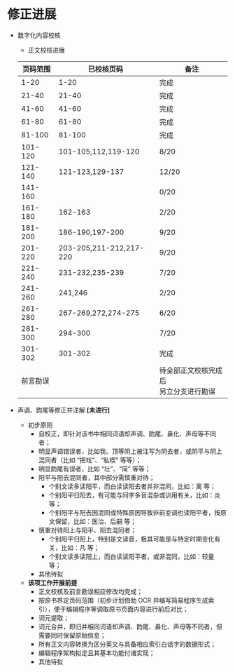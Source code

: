 # 修正进展

+ 数字化内容校核
	+ 正文校核进展

	| 页码范围	| 已校核页码 				| 备注	|
	|----------	|---------------------------------------|------	|
	| 1-20		| 1-20					| 完成	|
	| 21-40		| 21-40					| 完成	|
	| 41-60		| 41-60					| 完成	|
	| 61-80		| 61-80					| 完成	|
	| 81-100	| 81-100				| 完成	|
	| 101-120	| 101-105,112,119-120	 		| 8/20	|
	| 121-140	| 121-123,129-137			| 12/20	|
	| 141-160	|					| 0/20	|
	| 161-180	| 162-163				| 2/20	|
	| 181-200	| 186-190,197-200			| 9/20	|
	| 201-220	| 203-205,211-212,217-220		| 9/20	|
	| 221-240	| 231-232,235-239			| 7/20	|
	| 241-260	| 241,246				| 2/20	|
	| 261-280	| 267-269,272,274-275			| 6/20	|
	| 281-300	| 294-300				| 7/20	|
	| 301-302	| 301-302				| 完成	|
	| 前言勘误	| 					| 待全部正文校核完成后<br>另立分支进行勘误 |

+ 声调、韵尾等修正并注解 **[未进行]**
	+ 初步原则
		+ 自校正，即针对该书中相同词语却声调、韵尾、鼻化、声母等不同者；
		+ 明显声调错误者，比如我、顶等阴上被注写为阴去者，或阴平与阴上混同者（比如 “把戏”、“私楔” 等等）；
		+ 明显韵尾有误者，比如 “壮”、“简” 等等；
		+ 阳平与阳去混同者，其中部分需慎重对待；
			+ 个别文读多读阳平，而白读读阳去者并非混同，比如：离 等；
			+ 个别阳平归阳去，有可能与同字多音混杂或训用有关，比如：炎 等；
			+ 个别阳平与阳去因混同或特殊原因导致非前变调也读阳平者，按原文保留，比如：医治、后嗣 等；
		+ 慎重对待阳上与阳平、阳去混同者；
			+ 个别阳平归阳上，特别是文读音，极其可能是与特定时期变化有关，比如：凡 等；
			+ 个别文读多读阳上，而白读读阳平者，或非混同，比如：较量 等；
		+ 其他待拟
	+ **该项工作开展前提**
		+ 正文校核及前言勘误相应修改均完成；
		+ 按原书界定页码范围（初步计划借助 OCR 并编写简易程序生成索引），便于编辑程序等调取原书页面内容进行前后对比；
		+ 词元提取；
		+ 词元合并，即归并相同词语却声调、韵尾、鼻化、声母等不同者，但需要同时保留原始信息；
		+ 所有正文内容转换为区分英文与具备相应索引白话字的数据形式；
		+ 编辑程序架构拟定且其基本功能付诸实现；
		+ 其他待拟


